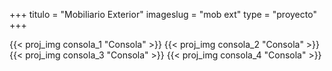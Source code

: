 +++
titulo = "Mobiliario Exterior"
imageslug = "mob ext"
type = "proyecto"
+++

{{< proj_img consola_1 "Consola" >}}
{{< proj_img consola_2 "Consola" >}}
{{< proj_img consola_3 "Consola" >}}
{{< proj_img consola_4 "Consola" >}}
